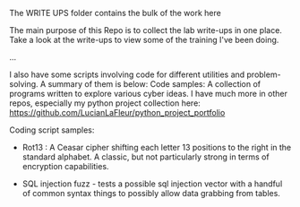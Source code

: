 The WRITE UPS folder contains the bulk of the work here

The main purpose of this Repo is to collect the lab write-ups in one place.
Take a look at the write-ups to view some of the training I've been doing.

...

I also have some scripts involving code for different utilities and problem-solving.
A summary of them is below:
Code samples:
A collection of programs written to explore various cyber ideas.
I have much more in other repos, especially my python project collection here:
https://github.com/LucianLaFleur/python_project_portfolio

Coding script samples:

  - Rot13 : A Ceasar cipher shifting each letter 13 positions to the right in the standard alphabet. A classic, but not particularly strong in terms of encryption capabilities. 

  - SQL injection fuzz - tests a possible sql injection vector with a handful of common syntax things to possibly allow data grabbing from tables.

